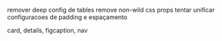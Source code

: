 remover deep config de tables
remove non-wild css props
tentar unificar configuracoes de padding e espaçamento

card, details, figcaption, nav